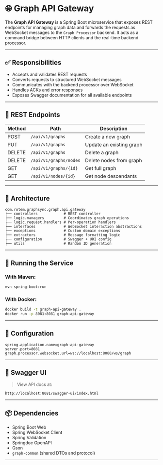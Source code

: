 # 🌐 Graph API Gateway

The **Graph API Gateway** is a Spring Boot microservice that exposes REST endpoints for managing graph data and forwards the requests as WebSocket messages to the `Graph Processor` backend. It acts as a command bridge between HTTP clients and the real-time backend processor.

---

## ✅ Responsibilities

- Accepts and validates REST requests
- Converts requests to structured WebSocket messages
- Communicates with the backend processor over WebSocket
- Handles ACKs and error responses
- Exposes Swagger documentation for all available endpoints

---

## 📡 REST Endpoints

| Method | Path                   | Description              |
| ------ | ---------------------- | ------------------------ |
| POST   | `/api/v1/graphs`       | Create a new graph       |
| PUT    | `/api/v1/graphs`       | Update an existing graph |
| DELETE | `/api/v1/graphs`       | Delete a graph           |
| DELETE | `/api/v1/graphs/nodes` | Delete nodes from graph  |
| GET    | `/api/v1/graphs/{id}`  | Get full graph           |
| GET    | `/api/v1/nodes/{id}`   | Get node descendants     |

---

## 🧱 Architecture

```
com.rotem.graphsync.graph.api.gateway
├── controllers            # REST controller
├── logic.managers         # Coordinates graph operations
├── logic.request.handlers # Per-operation handlers
├── interfaces             # WebSocket interaction abstractions
├── exceptions             # Custom domain exceptions
├── extractors             # Message formatting logic
├── configuration          # Swagger + URI config
├── utils                  # Random ID generation
```

---

## 🚀 Running the Service

### With Maven:

```bash
mvn spring-boot:run
```

### With Docker:

```bash
docker build -t graph-api-gateway .
docker run -p 8081:8081 graph-api-gateway
```

---

## 🔧 Configuration

```properties
spring.application.name=graph-api-gateway
server.port=8081
graph.processor.websocket.url=ws://localhost:8080/ws/graph
```

---

## 📘 Swagger UI

> View API docs at:

```
http://localhost:8081/swagger-ui/index.html
```

---

## 📦 Dependencies

- Spring Boot Web
- Spring WebSocket Client
- Spring Validation
- Springdoc OpenAPI
- Gson
- `graph-common` (shared DTOs and protocol)

---

